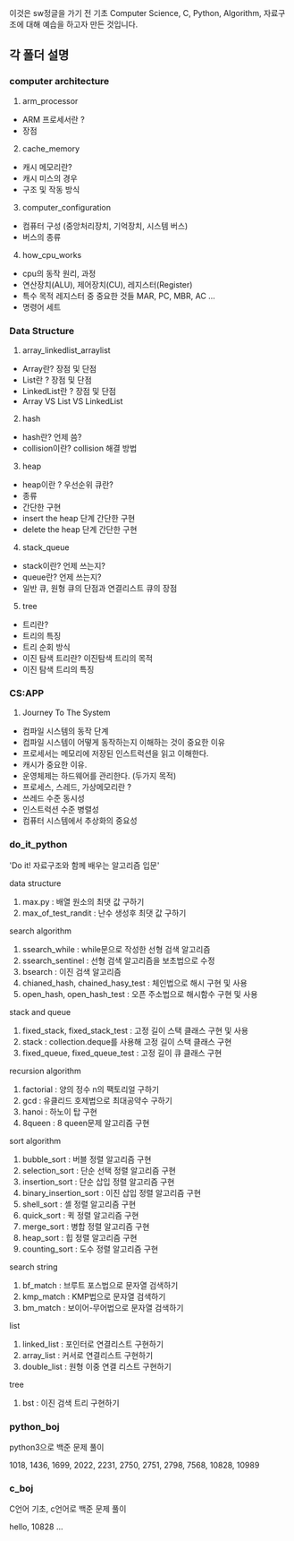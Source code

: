 이것은 sw정글을 가기 전 기초 Computer Science, C, Python, Algorithm, 자료구조에 대해 예습을 하고자 만든 것입니다.

## 각 폴더 설명

### computer architecture

1. arm_processor

- ARM 프로세서란 ?
- 장점

2. cache_memory

- 캐시 메모리란?
- 캐시 미스의 경우
- 구조 및 작동 방식

3. computer_configuration

- 컴퓨터 구성 (중앙처리장치, 기억장치, 시스템 버스)
- 버스의 종류

4. how_cpu_works

- cpu의 동작 원리, 과정
- 연산장치(ALU), 제어장치(CU), 레지스터(Register)
- 특수 목적 레지스터 중 중요한 것들 MAR, PC, MBR, AC ...
- 명령어 세트

### Data Structure

1. array_linkedlist_arraylist

- Array란? 장점 및 단점
- List란 ? 장점 및 단점
- LinkedList란 ? 장점 및 단점
- Array VS List VS LinkedList

2. hash

- hash란? 언제 씀?
- collision이란? collision 해결 방법

3. heap

- heap이란 ? 우선순위 큐란?
- 종류
- 간단한 구현
- insert the heap 단계 간단한 구현
- delete the heap 단계 간단한 구현

4. stack_queue

- stack이란? 언제 쓰는지?
- queue란? 언제 쓰는지?
- 일반 큐, 원형 큐의 단점과 연결리스트 큐의 장점

5. tree

- 트리란?
- 트리의 특징
- 트리 순회 방식
- 이진 탐색 트리란? 이진탐색 트리의 목적
- 이진 탐색 트리의 특징

### CS:APP

1. Journey To The System

- 컴파일 시스템의 동작 단계
- 컴파일 시스템이 어떻게 동작하는지 이해하는 것이 중요한 이유
- 프로세서는 메모리에 저장된 인스트럭션을 읽고 이해한다.
- 캐시가 중요한 이유.
- 운영체제는 하드웨어를 관리한다. (두가지 목적)
- 프로세스, 스레드, 가상메모리란 ?
- 쓰레드 수준 동시성
- 인스트럭션 수준 병렬성
- 컴퓨터 시스템에서 추상화의 중요성

### do_it_python

'Do it! 자료구조와 함께 배우는 알고리즘 입문'

data structure

1. max.py : 배열 원소의 최댓 값 구하기
2. max_of_test_randit : 난수 생성후 최댓 값 구하기

search algorithm

1. ssearch_while : while문으로 작성한 선형 검색 알고리즘
2. ssearch_sentinel : 선형 검색 알고리즘을 보초법으로 수정
3. bsearch : 이진 검색 알고리즘
4. chianed_hash, chained_hasy_test : 체인법으로 해시 구현 및 사용
5. open_hash, open_hash_test : 오픈 주소법으로 해시함수 구현 및 사용

stack and queue

1. fixed_stack, fixed_stack_test : 고정 길이 스택 클래스 구현 및 사용
2. stack : collection.deque를 사용해 고정 길이 스택 클래스 구현
3. fixed_queue, fixed_queue_test : 고정 길이 큐 클래스 구현

recursion algorithm

1. factorial : 양의 정수 n의 팩토리얼 구하기
2. gcd : 유클리드 호제법으로 최대공약수 구하기
3. hanoi : 하노이 탑 구현
4. 8queen : 8 queen문제 알고리즘 구현

sort algorithm

1. bubble_sort : 버블 정렬 알고리즘 구현
2. selection_sort : 단순 선택 정렬 알고리즘 구현
3. insertion_sort : 단순 삽입 정렬 알고리즘 구현
4. binary_insertion_sort : 이진 삽입 정렬 알고리즘 구현
5. shell_sort : 셸 정렬 알고리즘 구현
6. quick_sort : 퀵 정렬 알고리즘 구현
7. merge_sort : 병합 정렬 알고리즘 구현
8. heap_sort : 힙 정렬 알고리즘 구현
9. counting_sort : 도수 정렬 알고리즘 구현

search string

1. bf_match : 브루트 포스법으로 문자열 검색하기
2. kmp_match : KMP법으로 문자열 검색하기
3. bm_match : 보이어-무어법으로 문자열 검색하기

list

1. linked_list : 포인터로 연결리스트 구현하기
2. array_list : 커서로 연결리스트 구현하기
3. double_list : 원형 이중 연결 리스트 구현하기

tree

1. bst : 이진 검색 트리 구현하기

### python_boj

python3으로 백준 문제 풀이

1018, 1436, 1699, 2022, 2231,
2750, 2751, 2798, 7568, 10828,
10989

### c_boj

C언어 기초, c언어로 백준 문제 풀이

hello, 10828 ...
